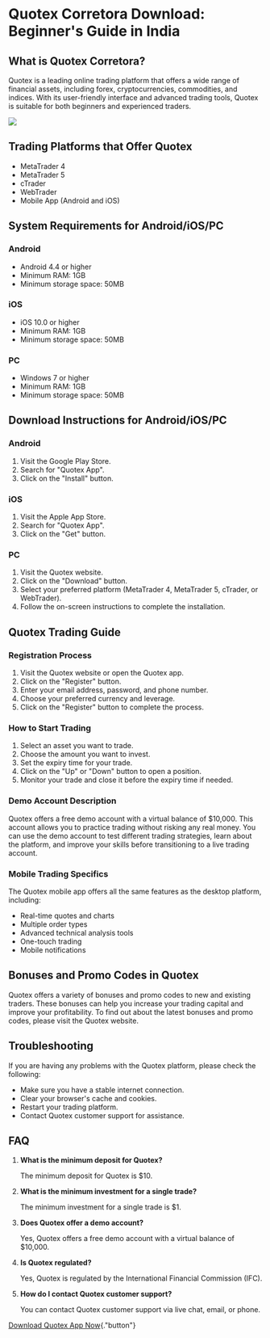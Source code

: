 # Quotex Corretora Download: Beginner\'s Guide in India

## What is Quotex Corretora?

Quotex is a leading online trading platform that offers a wide range of
financial assets, including forex, cryptocurrencies, commodities, and
indices. With its user-friendly interface and advanced trading tools,
Quotex is suitable for both beginners and experienced traders.

[![](https://static.quotex.io/files/5_en/300_250.jpg)](https://traff.sbs/brokerqxsignupf)

## Trading Platforms that Offer Quotex

-   MetaTrader 4
-   MetaTrader 5
-   cTrader
-   WebTrader
-   Mobile App (Android and iOS)

## System Requirements for Android/iOS/PC

### Android

-   Android 4.4 or higher
-   Minimum RAM: 1GB
-   Minimum storage space: 50MB

### iOS

-   iOS 10.0 or higher
-   Minimum RAM: 1GB
-   Minimum storage space: 50MB

### PC

-   Windows 7 or higher
-   Minimum RAM: 1GB
-   Minimum storage space: 50MB

## Download Instructions for Android/iOS/PC

### Android

1.  Visit the Google Play Store.
2.  Search for "Quotex App".
3.  Click on the "Install" button.

### iOS

1.  Visit the Apple App Store.
2.  Search for "Quotex App".
3.  Click on the "Get" button.

### PC

1.  Visit the Quotex website.
2.  Click on the "Download" button.
3.  Select your preferred platform (MetaTrader 4, MetaTrader 5, cTrader,
    or WebTrader).
4.  Follow the on-screen instructions to complete the installation.

## Quotex Trading Guide

### Registration Process

1.  Visit the Quotex website or open the Quotex app.
2.  Click on the "Register" button.
3.  Enter your email address, password, and phone number.
4.  Choose your preferred currency and leverage.
5.  Click on the "Register" button to complete the process.

### How to Start Trading

1.  Select an asset you want to trade.
2.  Choose the amount you want to invest.
3.  Set the expiry time for your trade.
4.  Click on the "Up" or "Down" button to open a position.
5.  Monitor your trade and close it before the expiry time if needed.

### Demo Account Description

Quotex offers a free demo account with a virtual balance of \$10,000.
This account allows you to practice trading without risking any real
money. You can use the demo account to test different trading
strategies, learn about the platform, and improve your skills before
transitioning to a live trading account.

### Mobile Trading Specifics

The Quotex mobile app offers all the same features as the desktop
platform, including:

-   Real-time quotes and charts
-   Multiple order types
-   Advanced technical analysis tools
-   One-touch trading
-   Mobile notifications

## Bonuses and Promo Codes in Quotex

Quotex offers a variety of bonuses and promo codes to new and existing
traders. These bonuses can help you increase your trading capital and
improve your profitability. To find out about the latest bonuses and
promo codes, please visit the Quotex website.

## Troubleshooting

If you are having any problems with the Quotex platform, please check
the following:

-   Make sure you have a stable internet connection.
-   Clear your browser\'s cache and cookies.
-   Restart your trading platform.
-   Contact Quotex customer support for assistance.

## FAQ

1.  **What is the minimum deposit for Quotex?**

    The minimum deposit for Quotex is \$10.

2.  **What is the minimum investment for a single trade?**

    The minimum investment for a single trade is \$1.

3.  **Does Quotex offer a demo account?**

    Yes, Quotex offers a free demo account with a virtual balance of
    \$10,000.

4.  **Is Quotex regulated?**

    Yes, Quotex is regulated by the International Financial Commission
    (IFC).

5.  **How do I contact Quotex customer support?**

    You can contact Quotex customer support via live chat, email, or
    phone.

[Download Quotex App
Now](\%22https://traff.sbs/quotexonelink\%22){."button"}

